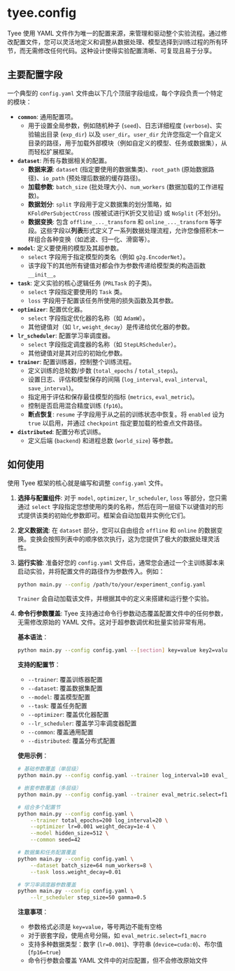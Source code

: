 # tyee.config

Tyee 使用 YAML 文件作为唯一的配置来源，来管理和驱动整个实验流程。通过修改配置文件，您可以灵活地定义和调整从数据处理、模型选择到训练过程的所有环节，而无需修改任何代码。这种设计使得实验配置清晰、可复现且易于分享。

## 主要配置字段

一个典型的 `config.yaml` 文件由以下几个顶层字段组成，每个字段负责一个特定的模块：

- **`common`**: 通用配置项。
  - 用于设置全局参数，例如随机种子 (`seed`)、日志详细程度 (`verbose`)、实验输出目录 (`exp_dir`) 以及 `user_dir`。`user_dir` 允许您指定一个自定义目录的路径，用于加载外部模块（例如自定义的模型、任务或数据集），从而轻松扩展框架。
- **`dataset`**: 所有与数据相关的配置。
  - **数据来源**: `dataset` (指定要使用的数据集类)、`root_path` (原始数据路径)、`io_path` (预处理后数据的缓存路径)。
  - **加载参数**: `batch_size` (批处理大小)、`num_workers` (数据加载的工作进程数)。
  - **数据划分**: `split` 字段用于定义数据集的划分策略，如 `KFoldPerSubjectCross` (按被试进行K折交叉验证) 或 `NoSplit` (不划分)。
  - **数据变换**: 包含 `offline_..._transform` 和 `online_..._transform` 等字段。这些字段以**列表**形式定义了一系列数据处理流程，允许您像搭积木一样组合各种变换（如滤波、归一化、滑窗等）。
- **`model`**: 定义要使用的模型及其超参数。
  - `select` 字段用于指定模型的类名（例如 `g2g.EncoderNet`）。
  - 该字段下的其他所有键值对都会作为参数传递给模型类的构造函数 `__init__`。
- **`task`**: 定义实验的核心逻辑任务 (`PRLTask` 的子类)。
  - `select` 字段指定要使用的 `Task` 类。
  - `loss` 字段用于配置该任务所使用的损失函数及其参数。
- **`optimizer`**: 配置优化器。
  - `select` 字段指定优化器的名称（如 `AdamW`）。
  - 其他键值对（如 `lr`, `weight_decay`）是传递给优化器的参数。
- **`lr_scheduler`**: 配置学习率调度器。
  - `select` 字段指定调度器的名称（如 `StepLRScheduler`）。
  - 其他键值对是其对应的初始化参数。
- **`trainer`**: 配置训练器，控制整个训练流程。
  - 定义训练的总轮数/步数 (`total_epochs` / `total_steps`)。
  - 设置日志、评估和模型保存的间隔 (`log_interval`, `eval_interval`, `save_interval`)。
  - 指定用于评估和保存最佳模型的指标 (`metrics`, `eval_metric`)。
  - 控制是否启用混合精度训练 (`fp16`)。
  - **断点恢复**: `resume` 子字段用于从之前的训练状态中恢复。将 `enabled` 设为 `true` 以启用，并通过 `checkpoint` 指定要加载的检查点文件路径。
- **`distributed`**: 配置分布式训练。
  - 定义后端 (`backend`) 和进程总数 (`world_size`) 等参数。

## 如何使用

使用 Tyee 框架的核心就是编写和调整 `config.yaml` 文件。

1. **选择与配置组件**: 对于 `model`, `optimizer`, `lr_scheduler`, `loss` 等部分，您只需通过 `select` 字段指定您想使用的类的名称，然后在同一层级下以键值对的形式提供该类的初始化参数即可。框架会自动加载并实例化它们。

2. **定义数据流**: 在 `dataset` 部分，您可以自由组合 `offline` 和 `online` 的数据变换。变换会按照列表中的顺序依次执行，这为您提供了极大的数据处理灵活性。

3. **运行实验**: 准备好您的 `config.yaml` 文件后，通常您会通过一个主训练脚本来启动实验，并将配置文件的路径作为参数传入。例如：

   ```bash
   python main.py --config /path/to/your/experiment_config.yaml
   ```

   `Trainer` 会自动加载该文件，并根据其中的定义来搭建和运行整个实验。

4. **命令行参数覆盖**: Tyee 支持通过命令行参数动态覆盖配置文件中的任何参数，无需修改原始的 YAML 文件。这对于超参数调优和批量实验非常有用。

   **基本语法**：
   ```bash
   python main.py --config config.yaml --[section] key=value key2=value2
   ```

   **支持的配置节**：
   - `--trainer`: 覆盖训练器配置
   - `--dataset`: 覆盖数据集配置  
   - `--model`: 覆盖模型配置
   - `--task`: 覆盖任务配置
   - `--optimizer`: 覆盖优化器配置
   - `--lr_scheduler`: 覆盖学习率调度器配置
   - `--common`: 覆盖通用配置
   - `--distributed`: 覆盖分布式配置

   **使用示例**：

   ```bash
   # 基础参数覆盖（单层级）
   python main.py --config config.yaml --trainer log_interval=10 eval_interval=100
   
   # 嵌套参数覆盖（多层级）  
   python main.py --config config.yaml --trainer eval_metric.select=f1_macro
   
   # 组合多个配置节
   python main.py --config config.yaml \
       --trainer total_epochs=200 log_interval=20 \
       --optimizer lr=0.001 weight_decay=1e-4 \
       --model hidden_size=512 \
       --common seed=42
   
   # 数据集和任务配置覆盖
   python main.py --config config.yaml \
       --dataset batch_size=64 num_workers=8 \
       --task loss.weight_decay=0.01
   
   # 学习率调度器参数覆盖
   python main.py --config config.yaml \
       --lr_scheduler step_size=50 gamma=0.5
   ```

   **注意事项**：
   - 参数格式必须是 `key=value`，等号两边不能有空格
   - 对于嵌套字段，使用点号分隔，如 `eval_metric.select=f1_macro`
   - 支持多种数据类型：数字 (`lr=0.001`)、字符串 (`device=cuda:0`)、布尔值 (`fp16=true`)
   - 命令行参数会覆盖 YAML 文件中的对应配置，但不会修改原始文件